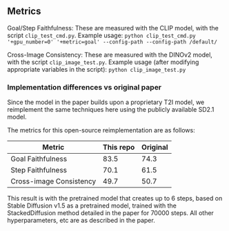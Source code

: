 ## Metrics

Goal/Step Faithfulness:
These are measured with the CLIP model, with the script `clip_test_cmd.py`. Example usage:
`python clip_test_cmd.py '+gpu_number=0' '+metric=goal' --config-path --config-path /default/`

Cross-Image Consistency:
These are measured with the DINOv2 model, with the script `clip_image_test.py`. Example usage (after modifying appropriate variables in the script):
`python clip_image_test.py`


### Implementation differences vs original paper

Since the model in the paper builds upon a proprietary T2I model, we reimplement the same techniques here using the publicly available SD2.1 model.


The metrics for this open-source reimplementation are as follows:

| Metric              |   This repo   |   Original   |
|---------------------|------|------|
| Goal Faithfulness   | 83.5 | 74.3 |
| Step Faithfulness   | 70.1 | 61.5 |
| Cross-image Consistency   | 49.7 | 50.7 |

This result is with the pretrained model that creates up to 6 steps, based on Stable Diffusion v1.5 as a pretrained model, trained with the StackedDiffusion method detailed in the paper for 70000 steps. All other hyperparameters, etc are as described in the paper. 